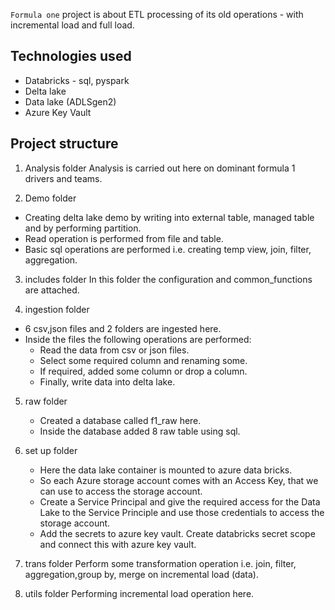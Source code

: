 `Formula one` project is about ETL processing of its old operations - with incremental load and full load.

## Technologies used
- Databricks - sql, pyspark
- Delta lake
- Data lake (ADLSgen2)
- Azure Key Vault

## Project structure
1. Analysis folder
Analysis is carried out here on dominant formula 1 drivers and teams.

2. Demo folder
  - Creating delta lake demo by writing into external table, managed table and by performing partition.
  - Read operation is performed from file and table.
  - Basic sql operations are performed i.e. creating temp view, join, filter, aggregation.

3. includes folder
  In this folder the configuration and common_functions are attached.

4. ingestion folder
  - 6 csv,json files and 2 folders are ingested here.
  - Inside the files the following operations are performed:
      - Read the data from csv or json files. 
      - Select some required column and renaming some. 
      - If required, added some column or drop a column.       
      - Finally, write data into delta lake.

5. raw folder
   - Created a database called f1_raw here.
   - Inside the database added 8 raw table using sql.

6. set up folder
    - Here the data lake container is mounted to azure data bricks.
    - So each Azure storage account comes with an Access Key, that we can use to       access the storage account.
    - Create a Service Principal and give the required access for the Data Lake to       the Service Principle and use those credentials to access the storage account.
    - Add the secrets to azure key vault. Create databricks secret scope and connect this with azure key vault.

7. trans folder
    Perform some transformation operation i.e. join, filter, aggregation,group by, merge on incremental load (data).

8. utils folder
    Performing incremental load operation here.
 

